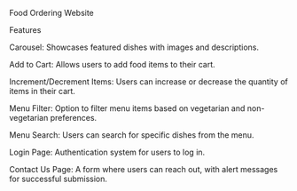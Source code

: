 Food Ordering Website

Features

Carousel: Showcases featured dishes with images and descriptions.

Add to Cart: Allows users to add food items to their cart.

Increment/Decrement Items: Users can increase or decrease the quantity of items in their cart.

Menu Filter: Option to filter menu items based on vegetarian and non-vegetarian preferences.

Menu Search: Users can search for specific dishes from the menu.

Login Page: Authentication system for users to log in.

Contact Us Page: A form where users can reach out, with alert messages for successful submission.
